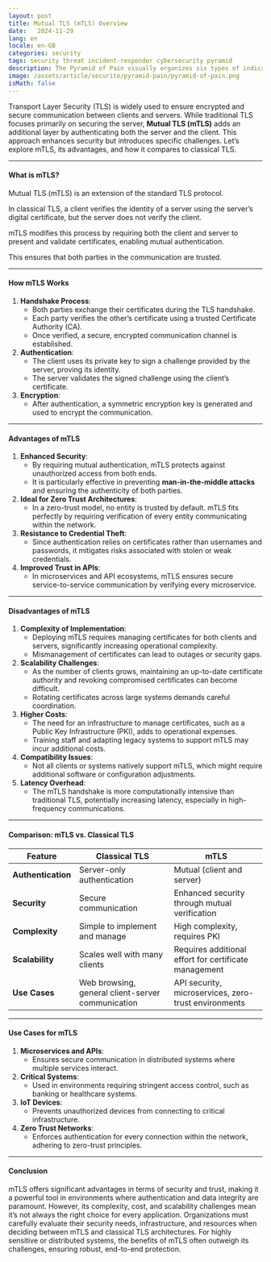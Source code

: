 ```yaml
---
layout: post
title: Mutual TLS (mTLS) Overview
date:   2024-11-29
lang: en
locale: en-GB
categories: security
tags: security threat incident-responder cybersecurity pyramid
description: The Pyramid of Pain visually organizes six types of indicators used to detect and mitigate cyber threats, illustrating how targeting each type of indicator affects the attacker’s ability to operate.
image: /assets/article/securite/pyramid-pain/pyramid-of-pain.png
isMath: false
---
```




Transport Layer Security (TLS) is widely used to ensure encrypted and secure communication between clients and servers. While traditional TLS focuses primarily on securing the server, **Mutual TLS (mTLS)** adds an additional layer by authenticating both the server and the client. This approach enhances security but introduces specific challenges. Let’s explore mTLS, its advantages, and how it compares to classical TLS.

------

#### **What is mTLS?**

Mutual TLS (mTLS) is an extension of the standard TLS protocol. 

In classical TLS, a client verifies the identity of a server using the server’s digital certificate, but the server does not verify the client. 

mTLS modifies this process by requiring both the client and server to present and validate certificates, enabling mutual authentication. 

This ensures that both parties in the communication are trusted.

------

#### **How mTLS Works**

1. **Handshake Process**:
   - Both parties exchange their certificates during the TLS handshake.
   - Each party verifies the other’s certificate using a trusted Certificate Authority (CA).
   - Once verified, a secure, encrypted communication channel is established.
2. **Authentication**:
   - The client uses its private key to sign a challenge provided by the server, proving its identity.
   - The server validates the signed challenge using the client’s certificate.
3. **Encryption**:
   - After authentication, a symmetric encryption key is generated and used to encrypt the communication.

------

#### **Advantages of mTLS**

1. **Enhanced Security**:
   - By requiring mutual authentication, mTLS protects against unauthorized access from both ends.
   - It is particularly effective in preventing **man-in-the-middle attacks** and ensuring the authenticity of both parties.
2. **Ideal for Zero Trust Architectures**:
   - In a zero-trust model, no entity is trusted by default. mTLS fits perfectly by requiring verification of every entity communicating within the network.
3. **Resistance to Credential Theft**:
   - Since authentication relies on certificates rather than usernames and passwords, it mitigates risks associated with stolen or weak credentials.
4. **Improved Trust in APIs**:
   - In microservices and API ecosystems, mTLS ensures secure service-to-service communication by verifying every microservice.

------

#### **Disadvantages of mTLS**

1. **Complexity of Implementation**:
   - Deploying mTLS requires managing certificates for both clients and servers, significantly increasing operational complexity.
   - Mismanagement of certificates can lead to outages or security gaps.
2. **Scalability Challenges**:
   - As the number of clients grows, maintaining an up-to-date certificate authority and revoking compromised certificates can become difficult.
   - Rotating certificates across large systems demands careful coordination.
3. **Higher Costs**:
   - The need for an infrastructure to manage certificates, such as a Public Key Infrastructure (PKI), adds to operational expenses.
   - Training staff and adapting legacy systems to support mTLS may incur additional costs.
4. **Compatibility Issues**:
   - Not all clients or systems natively support mTLS, which might require additional software or configuration adjustments.
5. **Latency Overhead**:
   - The mTLS handshake is more computationally intensive than traditional TLS, potentially increasing latency, especially in high-frequency communications.

------

#### **Comparison: mTLS vs. Classical TLS**

| Feature            | Classical TLS                                     | mTLS                                                  |
| ------------------ | ------------------------------------------------- | ----------------------------------------------------- |
| **Authentication** | Server-only authentication                        | Mutual (client and server)                            |
| **Security**       | Secure communication                              | Enhanced security through mutual verification         |
| **Complexity**     | Simple to implement and manage                    | High complexity, requires PKI                         |
| **Scalability**    | Scales well with many clients                     | Requires additional effort for certificate management |
| **Use Cases**      | Web browsing, general client-server communication | API security, microservices, zero-trust environments  |

------

#### **Use Cases for mTLS**

1. **Microservices and APIs**:
   - Ensures secure communication in distributed systems where multiple services interact.
2. **Critical Systems**:
   - Used in environments requiring stringent access control, such as banking or healthcare systems.
3. **IoT Devices**:
   - Prevents unauthorized devices from connecting to critical infrastructure.
4. **Zero Trust Networks**:
   - Enforces authentication for every connection within the network, adhering to zero-trust principles.

------

#### **Conclusion**

mTLS offers significant advantages in terms of security and trust, making it a powerful tool in environments where authentication and data integrity are paramount. However, its complexity, cost, and scalability challenges mean it’s not always the right choice for every application. Organizations must carefully evaluate their security needs, infrastructure, and resources when deciding between mTLS and classical TLS architectures. For highly sensitive or distributed systems, the benefits of mTLS often outweigh its challenges, ensuring robust, end-to-end protection.